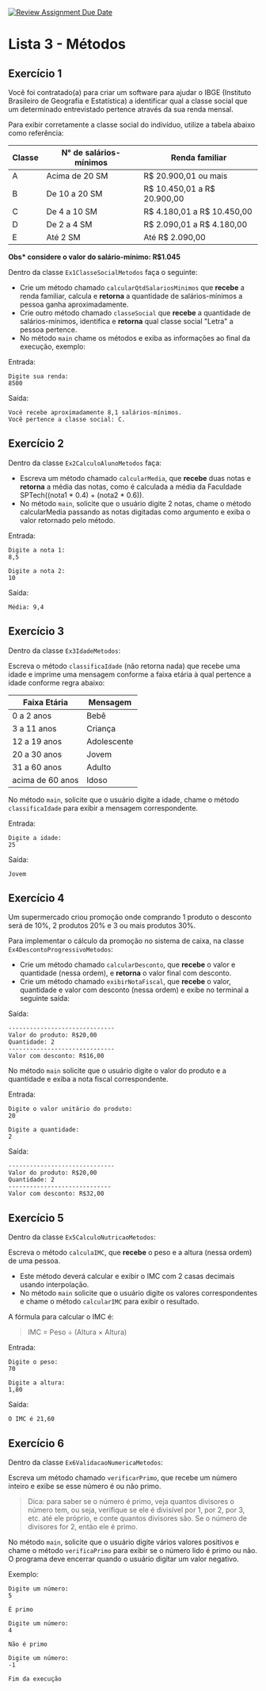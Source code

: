 [![Review Assignment Due Date](https://classroom.github.com/assets/deadline-readme-button-24ddc0f5d75046c5622901739e7c5dd533143b0c8e959d652212380cedb1ea36.svg)](https://classroom.github.com/a/uNJf7lNe)
# Lista 3 - Métodos

## Exercício 1

Você foi contratado(a) para criar um software para ajudar o IBGE (Instituto Brasileiro de Geografia e Estatística) a identificar qual a classe social que um determinado entrevistado pertence através da sua renda mensal.

Para exibir corretamente a classe social do indivíduo, utilize a tabela abaixo como referência:

| Classe | N° de salários-mínimos | Renda familiar              | 
|--------|------------------------|-----------------------------|
| A      | Acima de 20 SM         | R$ 20.900,01 ou mais        |
| B      | De 10 a 20 SM          | R$ 10.450,01 a R$ 20.900,00 |
| C      | De 4 a 10 SM           | R$ 4.180,01 a R$ 10.450,00  |
| D      | De 2 a 4 SM            | R$ 2.090,01 a R$ 4.180,00   |
| E      | Até 2 SM               | Até R$ 2.090,00             |

**Obs\* considere o valor do salário-mínimo: R$1.045**

Dentro da classe `Ex1ClasseSocialMetodos` faça o seguinte:

- Crie um método chamado `calcularQtdSalariosMinimos` que **recebe** a renda familiar, calcula e **retorna** a quantidade de salários-mínimos a pessoa ganha aproximadamente.
- Crie outro método chamado `classeSocial` que **recebe** a quantidade de salários-mínimos, identifica e **retorna** qual classe social "Letra" a pessoa pertence.
- No método `main` chame os métodos e exiba as informações ao final da execução, exemplo:

Entrada:
```text
Digite sua renda:  
8500 
```

Saída:
```text
Você recebe aproximadamente 8,1 salários-mínimos.  
Você pertence a classe social: C. 
```

## Exercício 2

Dentro da classe `Ex2CalculoAlunoMetodos` faça:

- Escreva um método chamado `calcularMedia`, que **recebe** duas notas e **retorna** a média das notas, como é calculada a média da Faculdade SPTech((nota1 * 0.4) + (nota2 * 0.6)).
- No método `main`, solicite que o usuário digite 2 notas, chame o método calcularMedia passando as notas digitadas como argumento e exiba o valor retornado pelo método. 

Entrada:
```text
Digite a nota 1:  
8,5

Digite a nota 2:
10
```

Saída:
```text
Média: 9,4
```

## Exercício 3

Dentro da classe `Ex3IdadeMetodos`:

Escreva o método `classificaIdade` (não retorna nada) que recebe uma idade e imprime uma mensagem conforme a faixa etária à qual pertence a idade conforme regra abaixo:

| Faixa Etária      | Mensagem    |
|-------------------|-------------|
| 0 a 2 anos        | Bebê        |
| 3 a 11 anos       | Criança     |
| 12 a 19 anos      | Adolescente |
| 20 a 30 anos      | Jovem       |
| 31 a 60 anos      | Adulto      |
| acima de 60 anos  | Idoso       |

No método `main`, solicite que o usuário digite a idade, chame o método `classificaIdade` para exibir a mensagem correspondente.

Entrada:
```text
Digite a idade:  
25
```

Saída:
```text
Jovem
```

## Exercício 4

Um supermercado criou promoção onde comprando 1 produto o desconto será de 10%, 2 produtos 20% e 3 ou mais produtos 30%.

Para implementar o cálculo da promoção no sistema de caixa, na classe `Ex4DescontoProgressivoMetodos`:  
- Crie um método chamado `calcularDesconto`, que **recebe** o valor e quantidade (nessa ordem), e **retorna** o valor final com desconto.
- Crie um método chamado `exibirNotaFiscal`, que **recebe** o valor, quantidade e valor com desconto (nessa ordem) e exibe no terminal a seguinte saída:

Saída:
```text
------------------------------
Valor do produto: R$20,00
Quantidade: 2
------------------------------
Valor com desconto: R$16,00
```

No método `main` solicite que o usuário digite o valor do produto e a quantidade e exiba a nota fiscal correspondente.

Entrada:
```text
Digite o valor unitário do produto:  
20

Digite a quantidade:
2
```

Saída:
```text
------------------------------
Valor do produto: R$20,00
Quantidade: 2
-----------------------------
Valor com desconto: R$32,00
```

## Exercício 5

Dentro da classe `Ex5CalculoNutricaoMetodos`:

Escreva o método `calculaIMC`, que **recebe** o peso e a altura (nessa ordem) de uma pessoa.

- Este método deverá calcular e exibir o IMC com 2 casas decimais usando interpolação.
- No método `main` solicite que o usuário digite os valores correspondentes e chame o método `calcularIMC` para exibir o resultado.

A fórmula para calcular o IMC é:
> IMC = Peso ÷ (Altura × Altura) 

Entrada:
```text
Digite o peso:  
70

Digite a altura:
1,80
```

Saída:
```text
O IMC é 21,60
```

## Exercício 6

Dentro da classe `Ex6ValidacaoNumericaMetodos`:

Escreva um método chamado `verificarPrimo`, que recebe um número inteiro e exibe se esse número é ou não primo.
> Dica: para saber se o número é primo, veja quantos divisores o número tem, ou seja, verifique se ele é divisível por 1, por 2, por 3, etc. até ele próprio, e conte quantos divisores são. Se o número de divisores for 2, então ele é primo.

No método `main`, solicite que o usuário digite vários valores positivos e chame o método `verificaPrimo` para exibir se o número lido é primo ou não. O programa deve encerrar quando o usuário digitar um valor negativo. 

Exemplo:
```text
Digite um número:  
5

É primo

Digite um número:
4

Não é primo

Digite um número:
-1

Fim da execução
```
